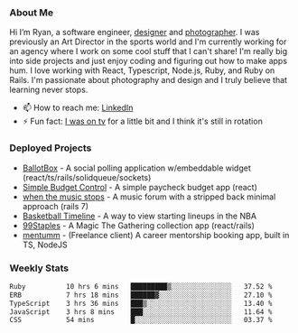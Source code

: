 ### About Me
Hi I’m Ryan, a software engineer, [designer](https://www.denvermullets.com/video) and [photographer](https://www.denvermullets.com/). I was previously an Art Director in the sports world and I'm currently working for an agency where I work on some cool stuff that I can't share! I'm really big into side projects and just enjoy coding and figuring out how to make apps hum. I love working with React, Typescript, Node.js, Ruby, and Ruby on Rails. I'm passionate about photography and design and I truly believe that learning never stops.

- 📫 How to reach me: [LinkedIn](https://www.linkedin.com/in/ryanvaznis)
- ⚡ Fun fact: [I was on tv](https://vimeo.com/381425882) for a little bit and I think it's still in rotation

### Deployed Projects
- [BallotBox](https://voteballotbox.com/) - A social polling application w/embeddable widget (react/ts/rails/solidqueue/sockets)
- [Simple Budget Control](https://simplebudgetcontrol.com/) - A simple paycheck budget app (react)
- [when the music stops](https://whenthemusicstops.net) - A music forum with a stripped back minimal approach (rails 7)
- [Basketball Timeline](https://basketball-timeline.com/?team=PHO&year=2023) - A way to view starting lineups in the NBA
- [99Staples](https://www.99staples.com/collections/denvermullets/9) - A Magic The Gathering collection app (react/rails)
- [mentumm](https://portal.mentumm.com/) - (Freelance client) A career mentorship booking app, built in TS, NodeJS

### Weekly Stats
<!--START_SECTION:waka-->

```txt
Ruby          10 hrs 6 mins   █████████▒░░░░░░░░░░░░░░░   37.52 %
ERB           7 hrs 18 mins   ██████▓░░░░░░░░░░░░░░░░░░   27.10 %
TypeScript    3 hrs 36 mins   ███▒░░░░░░░░░░░░░░░░░░░░░   13.40 %
JavaScript    3 hrs 8 mins    ███░░░░░░░░░░░░░░░░░░░░░░   11.64 %
CSS           54 mins         █░░░░░░░░░░░░░░░░░░░░░░░░   03.37 %
```

<!--END_SECTION:waka-->
